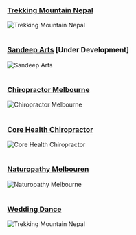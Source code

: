 ### [Trekking Mountain Nepal](https://trekkingmountainnepal.com/) 
![Trekking Mountain Nepal](https://trekkingmountainnepal.com/wp-content/uploads/2017/06/cropped-1-1-100x87.png)

#

### [Sandeep Arts](http://sandeeparts.com/) [Under Development]
![Sandeep Arts]()

#

### [Chiropractor Melbourne](https://chiropractormelbourne.com.au/)
![Chiropractor Melbourne](https://corehealthchiropractic.com.au/wp-content/uploads/2013/05/noosa-chiropractic-logo1.png)

#

### [Core Health Chiropractor](https://corehealthchiropractic.com.au/)
![Core Health Chiropractor](https://corehealthchiropractic.com.au/wp-content/uploads/2013/08/About-noosa-chiropractic.jpg)

#

### [Naturopathy Melbouren](https://naturopathy-melbourne.com.au/)
![Naturopathy Melbourne](https://naturopathy-melbourne.com.au/wp-content/uploads/2018/07/Naturopathy-Melbourne-logo.png)

#

### [Wedding Dance](https://www.weddingdancelessons.com.au/)
![Trekking Mountain Nepal](https://www.weddingdancelessons.com.au/wp-content/themes/Wedding-Dance/images/logo_8.png) 

#
